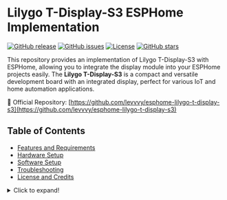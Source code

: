 # Lilygo T-Display-S3 ESPHome Implementation

[![GitHub release](https://img.shields.io/github/release/levvvy/esphome-lilygo-t-display-s3.svg)](https://github.com/levvvy/esphome-lilygo-t-display-s3/releases)
[![GitHub issues](https://img.shields.io/github/issues/levvvy/esphome-lilygo-t-display-s3.svg)](https://github.com/levvvy/esphome-lilygo-t-display-s3/issues)
[![License](https://img.shields.io/github/license/levvvy/esphome-lilygo-t-display-s3)](https://github.com/levvvy/esphome-lilygo-t-display-s3/blob/main/LICENSE)
[![GitHub stars](https://img.shields.io/github/stars/levvvy/esphome-lilygo-t-display-s3.svg)](https://github.com/levvvy/esphome-lilygo-t-display-s3/stargazers)

This repository provides an implementation of Lilygo T-Display-S3 with ESPHome, allowing you to integrate the display module into your ESPHome projects easily. The **Lilygo T-Display-S3** is a compact and versatile development board with an integrated display, perfect for various IoT and home automation applications.

🔗 Official Repository: [https://github.com/levvvy/esphome-lilygo-t-display-s3](https://github.com/levvvy/esphome-lilygo-t-display-s3)

## Table of Contents

- [Features and Requirements](#features-and-requirements)
- [Hardware Setup](#hardware-setup)
- [Software Setup](#software-setup)
- [Troubleshooting](#troubleshooting)
- [License and Credits](#license-and-credits)

<details>
  <summary>Click to expand!</summary>
  
  ## Features and Requirements 🔧💻

  ### Features:
  * ESP32-S3 chip support
  * Integration with the ST7789V 1.9″ 320×170 Color IPS TFT Display
  * Display of various sensor data, time, and custom text
  * Configurable display layout and themes
  * Over-the-Air (OTA) firmware updates
  * Support for Home Assistant integration

  ### Requirements:
  * Lilygo T-Display-S3 board
  * Micro-USB cable for programming and power supply
  * ESPHome (version 2022.02.0 or later)
  * Home Assistant (optional, for integration)

  ⚠️ Note: This implementation has been tested with the Lilygo T-Display-S3 board. It may not be compatible with other versions or clones of the T-Display board.

  ## Hardware Setup 🔌🔧

  1. Connect the Lilygo T-Display-S3 board to your computer using a Micro-USB cable. Ensure that the board is powered up and recognized by your computer.
  2. Check for any visible damage on the board, display, or components before proceeding. If you find any issues, contact the supplier or manufacturer for assistance.
  3. (Optional) If you plan to integrate additional sensors or peripherals with the T-Display-S3, follow the manufacturer's documentation to connect and configure them.
  4. Make sure the board is properly connected and powered during the entire software setup process.

  ## Software Setup 💾

  1. Install ESPHome on your computer following the official documentation: [Getting Started with ESPHome](https://esphome.io/guides/getting_started_command_line.html)

  2. Clone this repository to your local machine:
     ```
     git clone https://github.com/levvvy/esphome-lilygo-t-display-s3.git
     ```

  3. Change into the `esphome-lilygo-t-display-s3` directory and create a new file called `secrets.yaml`. Add your Wi-Fi credentials and other sensitive information to this file. Example:
     ```
     wifi_ssid: "your_wifi_ssid"
     wifi_password: "your_wifi_password"
     ```

  4. Edit the `esphome-lilygo-t-display-s3.yaml` file to configure the display layout, themes, and any additional sensors or peripherals you want to use. Check the comments in the file for guidance.

  5. Compile and upload the ESPHome firmware to your Lilygo T-Display-S3 board. You can use the following command, replacing `<your-device-name>` with a unique name for your device:
     ```
     esphome run -d <your-device-name> lilygo_t_display_s3.yaml
     ```

  6. (Optional) If you use Home Assistant, the board should now appear in the Integrations menu. Follow the instructions to add it to your Home Assistant instance.

  7. Your Lilygo T-Display-S3 should now be running the ESPHome firmware and displaying the configured information on the screen. Enjoy your new IoT display!

  ## Troubleshooting 🛠️🔍

  If you encounter any issues during the setup or usage of the Lilygo T-Display-S3 with ESPHome, try the following steps:

  1. Double-check your hardware connections and ensure the board is properly powered.
  2. Verify your Wi-Fi credentials and other sensitive information in the `secrets.yaml` file.
  3. Review the configuration in `esphome-lilygo-t-display-s3.yaml.yaml`, ensuring there are no errors or inconsistencies.
  4. Check the ESPHome logs for any error messages or warnings. Use the following command to view the logs, replacing `<your-device-name>` with the name you chose for your device:
     ```
     esphome logs -d <your-device-name> lilygo_t_display_s3.yaml
     ```

  5. Consult the [ESPHome documentation](https://esphome.io/) and [Lilygo T-Display-S3 GitHub documentation](https://github.com/Xinyuan-LilyGO/T-Display-S3) for further information and guidance.

  6. If you are still experiencing issues, please create a [new issue on the GitHub repository](https://github.com/levvvy/esphome-lilygo-t-display-s3/issues), providing as much detail as possible about your problem.

  ## Task List

  - [Soon™] Create Lilygo T-Display-S3 ESPHome implementation
  - [x] Write documentation
  - [x] Publish the GitHub repository
  - [ ] Add more example configurations

  ## License and Credits 📜🌟

  This project is licensed under the [MIT License](https://github.com/levvvy/esphome-lilygo-t-display-s3/blob/main/LICENSE).

</details>

